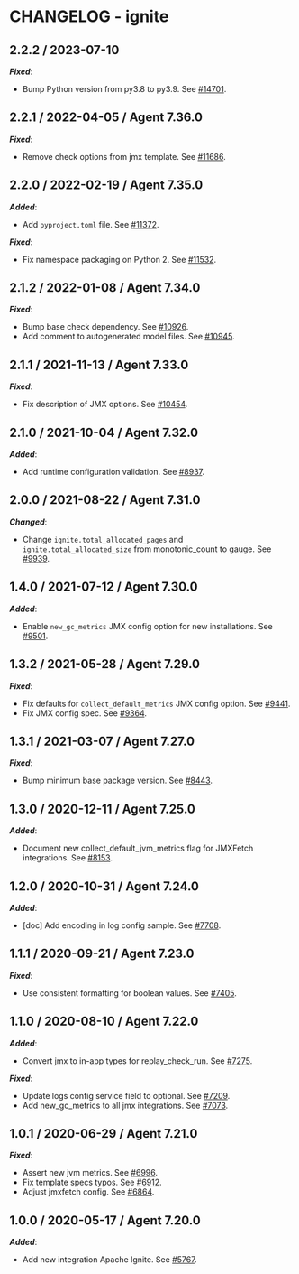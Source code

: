 # CHANGELOG - ignite

## 2.2.2 / 2023-07-10

***Fixed***:

* Bump Python version from py3.8 to py3.9. See [#14701](https://github.com/DataDog/integrations-core/pull/14701).

## 2.2.1 / 2022-04-05 / Agent 7.36.0

***Fixed***: 

* Remove check options from jmx template. See [#11686](https://github.com/DataDog/integrations-core/pull/11686).

## 2.2.0 / 2022-02-19 / Agent 7.35.0

***Added***: 

* Add `pyproject.toml` file. See [#11372](https://github.com/DataDog/integrations-core/pull/11372).

***Fixed***: 

* Fix namespace packaging on Python 2. See [#11532](https://github.com/DataDog/integrations-core/pull/11532).

## 2.1.2 / 2022-01-08 / Agent 7.34.0

***Fixed***: 

* Bump base check dependency. See [#10926](https://github.com/DataDog/integrations-core/pull/10926).
* Add comment to autogenerated model files. See [#10945](https://github.com/DataDog/integrations-core/pull/10945).

## 2.1.1 / 2021-11-13 / Agent 7.33.0

***Fixed***: 

* Fix description of JMX options. See [#10454](https://github.com/DataDog/integrations-core/pull/10454).

## 2.1.0 / 2021-10-04 / Agent 7.32.0

***Added***: 

* Add runtime configuration validation. See [#8937](https://github.com/DataDog/integrations-core/pull/8937).

## 2.0.0 / 2021-08-22 / Agent 7.31.0

***Changed***: 

* Change `ignite.total_allocated_pages` and `ignite.total_allocated_size` from monotonic_count to gauge. See [#9939](https://github.com/DataDog/integrations-core/pull/9939).

## 1.4.0 / 2021-07-12 / Agent 7.30.0

***Added***: 

* Enable `new_gc_metrics` JMX config option for new installations. See [#9501](https://github.com/DataDog/integrations-core/pull/9501).

## 1.3.2 / 2021-05-28 / Agent 7.29.0

***Fixed***: 

* Fix defaults for `collect_default_metrics` JMX config option. See [#9441](https://github.com/DataDog/integrations-core/pull/9441).
* Fix JMX config spec. See [#9364](https://github.com/DataDog/integrations-core/pull/9364).

## 1.3.1 / 2021-03-07 / Agent 7.27.0

***Fixed***: 

* Bump minimum base package version. See [#8443](https://github.com/DataDog/integrations-core/pull/8443).

## 1.3.0 / 2020-12-11 / Agent 7.25.0

***Added***: 

* Document new collect_default_jvm_metrics flag for JMXFetch integrations. See [#8153](https://github.com/DataDog/integrations-core/pull/8153).

## 1.2.0 / 2020-10-31 / Agent 7.24.0

***Added***: 

* [doc] Add encoding in log config sample. See [#7708](https://github.com/DataDog/integrations-core/pull/7708).

## 1.1.1 / 2020-09-21 / Agent 7.23.0

***Fixed***: 

* Use consistent formatting for boolean values. See [#7405](https://github.com/DataDog/integrations-core/pull/7405).

## 1.1.0 / 2020-08-10 / Agent 7.22.0

***Added***: 

* Convert jmx to in-app types for replay_check_run. See [#7275](https://github.com/DataDog/integrations-core/pull/7275).

***Fixed***: 

* Update logs config service field to optional. See [#7209](https://github.com/DataDog/integrations-core/pull/7209).
* Add new_gc_metrics to all jmx integrations. See [#7073](https://github.com/DataDog/integrations-core/pull/7073).

## 1.0.1 / 2020-06-29 / Agent 7.21.0

***Fixed***: 

* Assert new jvm metrics. See [#6996](https://github.com/DataDog/integrations-core/pull/6996).
* Fix template specs typos. See [#6912](https://github.com/DataDog/integrations-core/pull/6912).
* Adjust jmxfetch config. See [#6864](https://github.com/DataDog/integrations-core/pull/6864).

## 1.0.0 / 2020-05-17 / Agent 7.20.0

***Added***: 

* Add new integration Apache Ignite. See [#5767](https://github.com/DataDog/integrations-core/pull/5767).
